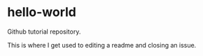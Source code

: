 # hello-world
Github tutorial repository.

This is where I get used to editing a readme and closing an issue.
